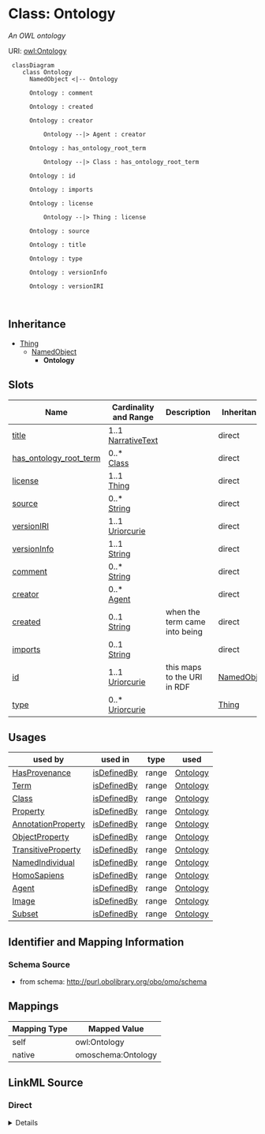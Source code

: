 # Class: Ontology


_An OWL ontology_





URI: [owl:Ontology](http://www.w3.org/2002/07/owl#Ontology)



```{mermaid}
 classDiagram
    class Ontology
      NamedObject <|-- Ontology
      
      Ontology : comment
        
      Ontology : created
        
      Ontology : creator
        
          Ontology --|> Agent : creator
        
      Ontology : has_ontology_root_term
        
          Ontology --|> Class : has_ontology_root_term
        
      Ontology : id
        
      Ontology : imports
        
      Ontology : license
        
          Ontology --|> Thing : license
        
      Ontology : source
        
      Ontology : title
        
      Ontology : type
        
      Ontology : versionInfo
        
      Ontology : versionIRI
        
      
```





## Inheritance
* [Thing](Thing.md)
    * [NamedObject](NamedObject.md)
        * **Ontology**



## Slots

| Name | Cardinality and Range | Description | Inheritance |
| ---  | --- | --- | --- |
| [title](title.md) | 1..1 <br/> [NarrativeText](NarrativeText.md) |  | direct |
| [has_ontology_root_term](has_ontology_root_term.md) | 0..* <br/> [Class](Class.md) |  | direct |
| [license](license.md) | 1..1 <br/> [Thing](Thing.md) |  | direct |
| [source](source.md) | 0..* <br/> [String](String.md) |  | direct |
| [versionIRI](versionIRI.md) | 1..1 <br/> [Uriorcurie](Uriorcurie.md) |  | direct |
| [versionInfo](versionInfo.md) | 1..1 <br/> [String](String.md) |  | direct |
| [comment](comment.md) | 0..* <br/> [String](String.md) |  | direct |
| [creator](creator.md) | 0..* <br/> [Agent](Agent.md) |  | direct |
| [created](created.md) | 0..1 <br/> [String](String.md) | when the term came into being | direct |
| [imports](imports.md) | 0..1 <br/> [String](String.md) |  | direct |
| [id](id.md) | 1..1 <br/> [Uriorcurie](Uriorcurie.md) | this maps to the URI in RDF | [NamedObject](NamedObject.md) |
| [type](type.md) | 0..* <br/> [Uriorcurie](Uriorcurie.md) |  | [Thing](Thing.md) |





## Usages

| used by | used in | type | used |
| ---  | --- | --- | --- |
| [HasProvenance](HasProvenance.md) | [isDefinedBy](isDefinedBy.md) | range | [Ontology](Ontology.md) |
| [Term](Term.md) | [isDefinedBy](isDefinedBy.md) | range | [Ontology](Ontology.md) |
| [Class](Class.md) | [isDefinedBy](isDefinedBy.md) | range | [Ontology](Ontology.md) |
| [Property](Property.md) | [isDefinedBy](isDefinedBy.md) | range | [Ontology](Ontology.md) |
| [AnnotationProperty](AnnotationProperty.md) | [isDefinedBy](isDefinedBy.md) | range | [Ontology](Ontology.md) |
| [ObjectProperty](ObjectProperty.md) | [isDefinedBy](isDefinedBy.md) | range | [Ontology](Ontology.md) |
| [TransitiveProperty](TransitiveProperty.md) | [isDefinedBy](isDefinedBy.md) | range | [Ontology](Ontology.md) |
| [NamedIndividual](NamedIndividual.md) | [isDefinedBy](isDefinedBy.md) | range | [Ontology](Ontology.md) |
| [HomoSapiens](HomoSapiens.md) | [isDefinedBy](isDefinedBy.md) | range | [Ontology](Ontology.md) |
| [Agent](Agent.md) | [isDefinedBy](isDefinedBy.md) | range | [Ontology](Ontology.md) |
| [Image](Image.md) | [isDefinedBy](isDefinedBy.md) | range | [Ontology](Ontology.md) |
| [Subset](Subset.md) | [isDefinedBy](isDefinedBy.md) | range | [Ontology](Ontology.md) |






## Identifier and Mapping Information







### Schema Source


* from schema: http://purl.obolibrary.org/obo/omo/schema





## Mappings

| Mapping Type | Mapped Value |
| ---  | ---  |
| self | owl:Ontology |
| native | omoschema:Ontology |





## LinkML Source

<!-- TODO: investigate https://stackoverflow.com/questions/37606292/how-to-create-tabbed-code-blocks-in-mkdocs-or-sphinx -->

### Direct

<details>
```yaml
name: Ontology
description: An OWL ontology
from_schema: http://purl.obolibrary.org/obo/omo/schema
is_a: NamedObject
slots:
- title
- has_ontology_root_term
- license
- source
- versionIRI
- versionInfo
- comment
- creator
- created
- imports
slot_usage:
  title:
    name: title
    domain_of:
    - Ontology
    required: true
  license:
    name: license
    domain_of:
    - Ontology
    required: true
  versionIRI:
    name: versionIRI
    domain_of:
    - Ontology
    required: true
  versionInfo:
    name: versionInfo
    domain_of:
    - Ontology
    required: true
class_uri: owl:Ontology

```
</details>

### Induced

<details>
```yaml
name: Ontology
description: An OWL ontology
from_schema: http://purl.obolibrary.org/obo/omo/schema
is_a: NamedObject
slot_usage:
  title:
    name: title
    domain_of:
    - Ontology
    required: true
  license:
    name: license
    domain_of:
    - Ontology
    required: true
  versionIRI:
    name: versionIRI
    domain_of:
    - Ontology
    required: true
  versionInfo:
    name: versionInfo
    domain_of:
    - Ontology
    required: true
attributes:
  title:
    name: title
    from_schema: http://purl.obolibrary.org/obo/omo/schema
    rank: 1000
    slot_uri: dcterms:title
    alias: title
    owner: Ontology
    domain_of:
    - Ontology
    range: narrative text
    required: true
  has_ontology_root_term:
    name: has_ontology_root_term
    from_schema: http://purl.obolibrary.org/obo/omo/schema
    rank: 1000
    is_a: informative_property
    slot_uri: IAO:0000700
    multivalued: true
    alias: has_ontology_root_term
    owner: Ontology
    domain_of:
    - Ontology
    range: Class
  license:
    name: license
    from_schema: http://purl.obolibrary.org/obo/omo/schema
    rank: 1000
    is_a: informative_property
    slot_uri: dcterms:license
    alias: license
    owner: Ontology
    domain_of:
    - Ontology
    range: Thing
    required: true
  source:
    name: source
    from_schema: http://purl.obolibrary.org/obo/omo/schema
    exact_mappings:
    - http://purl.org/dc/terms/source
    - oio:source
    rank: 1000
    is_a: provenance_property
    slot_uri: dcterms:source
    multivalued: true
    alias: source
    owner: Ontology
    domain_of:
    - Ontology
    - Axiom
    range: string
  versionIRI:
    name: versionIRI
    from_schema: http://purl.obolibrary.org/obo/omo/schema
    rank: 1000
    is_a: version_property
    slot_uri: owl:versionIRI
    alias: versionIRI
    owner: Ontology
    domain_of:
    - Ontology
    range: uriorcurie
    required: true
  versionInfo:
    name: versionInfo
    from_schema: http://purl.obolibrary.org/obo/omo/schema
    rank: 1000
    is_a: version_property
    slot_uri: owl:versionInfo
    alias: versionInfo
    owner: Ontology
    domain_of:
    - Ontology
    range: string
    required: true
  comment:
    name: comment
    comments:
    - in obo format, a term cannot have more than one comment
    from_schema: http://purl.obolibrary.org/obo/omo/schema
    rank: 1000
    is_a: informative_property
    slot_uri: rdfs:comment
    multivalued: true
    alias: comment
    owner: Ontology
    domain_of:
    - HasUserInformation
    - Ontology
    - Axiom
    range: string
  creator:
    name: creator
    from_schema: http://purl.obolibrary.org/obo/omo/schema
    close_mappings:
    - prov:wasAttributedTo
    rank: 1000
    is_a: provenance_property
    slot_uri: dcterms:creator
    multivalued: true
    alias: creator
    owner: Ontology
    domain_of:
    - HasProvenance
    - Ontology
    range: Agent
    structured_pattern:
      syntax: '{orcid_regex}'
      interpolated: true
      partial_match: false
  created:
    name: created
    description: when the term came into being
    from_schema: http://purl.obolibrary.org/obo/omo/schema
    close_mappings:
    - pav:createdOn
    rank: 1000
    is_a: provenance_property
    slot_uri: dcterms:created
    multivalued: false
    alias: created
    owner: Ontology
    domain_of:
    - HasProvenance
    - Ontology
    range: string
  imports:
    name: imports
    from_schema: http://purl.obolibrary.org/obo/omo/schema
    rank: 1000
    slot_uri: owl:imports
    alias: imports
    owner: Ontology
    domain_of:
    - Ontology
    range: string
  id:
    name: id
    description: this maps to the URI in RDF
    from_schema: http://purl.obolibrary.org/obo/omo/schema
    rank: 1000
    is_a: core_property
    identifier: true
    alias: id
    owner: Ontology
    domain_of:
    - NamedObject
    range: uriorcurie
    required: true
  type:
    name: type
    from_schema: http://purl.obolibrary.org/obo/omo/schema
    rank: 1000
    is_a: logical_predicate
    slot_uri: rdf:type
    multivalued: true
    designates_type: true
    alias: type
    owner: Ontology
    domain_of:
    - Thing
    range: uriorcurie
class_uri: owl:Ontology

```
</details>